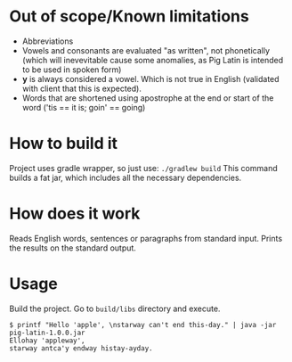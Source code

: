 Out of scope/Known limitations
===
 * Abbreviations
 * Vowels and consonants are evaluated "as written", not phonetically (which will inevevitable cause some anomalies, as Pig Latin is intended to be used in spoken form)
 * **y** is always considered a vowel. Which is not true in English (validated with client that this is expected).
 * Words that are shortened using apostrophe at the end or start of the word ('tis == it is; goin' == going)
 
 
How to build it
===
Project uses gradle wrapper, so just use:
`./gradlew build`
This command builds a fat jar, which includes all the necessary dependencies.

How does it work
===
Reads English words, sentences or paragraphs from standard input. Prints the results on the standard output.

Usage
===
Build the project. Go to `build/libs` directory and execute.
```
$ printf "Hello 'apple', \nstarway can't end this-day." | java -jar pig-latin-1.0.0.jar
Ellohay 'appleway',
starway antca'y endway histay-ayday.
```
